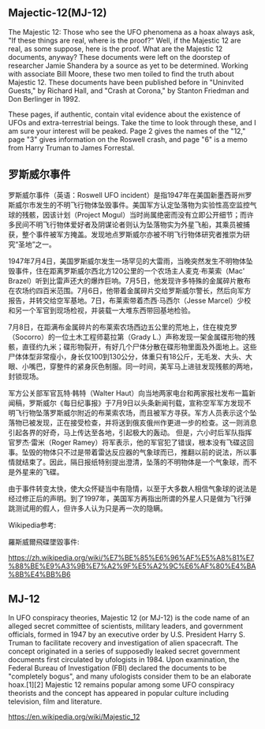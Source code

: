 ## Majectic-12(MJ-12)

The Majestic 12: 
Those who see the UFO phenomena as a hoax always ask, "If these things are real, where is the proof?" Well, if the Majestic 12 are real, as some suppose, here is the proof. What are the Majestic 12 documents, anyway? These documents were left on the doorstep of researcher Jamie Shandera by a source as yet to be determined.
Working with associate Bill Moore, these two men toiled to find the truth about Majestic 12. These documents have been published before in "Uninvited Guests," by Richard Hall, and "Crash at Corona," by Stanton Friedman and Don Berlinger in 1992.

These pages, if authentic, contain vital evidence about the existence of UFOs and extra-terrestrial beings. Take the time to look through these, and I am sure your interest will be peaked. Page 2 gives the names of the "12," page "3" gives information on the Roswell crash, and page "6" is a memo from Harry Truman to James Forrestal.



## 罗斯威尔事件

罗斯威尔事件（英语：Roswell UFO incident）是指1947年在美国新墨西哥州罗斯威尔市发生的不明飞行物体坠毁事件。美国军方认定坠落物为实验性高空监控气球的残骸，因该计划（Project Mogul）当时尚属绝密而没有立即公开细节；而许多民间不明飞行物体爱好者及阴谋论者则认为坠落物实为外星飞船，其乘员被捕获，整个事件被军方掩盖。发现地点罗斯威尔亦被不明飞行物体研究者推崇为研究“圣地”之一。


1947年7月4日，美国罗斯威尔发生一场罕见的大雷雨，当晚突然发生不明物体坠毁事件，住在距离罗斯威尔西北方120公里的一个农场主人麦克·布莱索（Mac' Brazel）听到比雷声还大的爆炸巨响。7月5日，他发现许多特殊的金属碎片散布在农场约四百米范围。7月6日，他带着金属碎片交给罗斯威尔警长，然后向军方报告，并转交给空军基地。7日，布莱索带着杰西·马西尔（Jesse Marcel）少校和另一个军官到现场检视，并装载一大堆东西带回基地检验。

7月8日，在距满布金属碎片的布莱索农场西边五公里的荒地上，住在梭克罗（Socorro）的一位土木工程师葛拉第（Grady L.）声称发现一架金属碟形物的残骸，直径约九米；碟形物裂开，有好几个尸体分散在碟形物里面及外面地上。这些尸体体型非常瘦小，身长仅100到130公分，体重只有18公斤，无毛发、大头、大眼、小嘴巴，穿整件的紧身灰色制服。同一时间，美军马上进驻发现残骸的两地，封锁现场。

军方公关部军官瓦特·韩特（Walter Haut）向当地两家电台和两家报社发布一篇新闻稿，罗斯威尔《每日纪事报》于7月9日以头条新闻刊载，宣称空军军方发现不明飞行物坠落罗斯威尔附近的布莱索农场，而且被军方寻获。军方人员表示这个坠落物已被发现，正在接受检查，并将送到俄亥俄州作更进一步的检查。这一则消息引起各界的好奇，马上传达至各地，引起极大的轰动。
但是，六小时后军队指挥官罗杰·雷米（Roger Ramey）将军表示，他的军官犯了错误，根本没有飞碟这回事。坠毁的物体只不过是带着雷达反应器的气象球而已，推翻以前的说法，所以事情就结束了。因此，隔日报纸特别提出澄清，坠落的不明物体是一个气象球，而不是外星来的飞碟。

由于事件转变太快，使大众怀疑当中有隐情，以至于大多数人相信气象球的说法是经过修正后的声明。到了1997年，美国军方再指出所谓的外星人只是做为飞行弹跳测试用的假人，但许多人认为只是再一次的隐瞒。

Wikipedia参考: 

羅斯威爾飛碟墜毀事件:

https://zh.wikipedia.org/wiki/%E7%BE%85%E6%96%AF%E5%A8%81%E7%88%BE%E9%A3%9B%E7%A2%9F%E5%A2%9C%E6%AF%80%E4%BA%8B%E4%BB%B6

## MJ-12

In UFO conspiracy theories, Majestic 12 (or MJ-12) is the code name of an alleged secret committee of scientists, military leaders, and government officials, formed in 1947 by an executive order by U.S. President Harry S. Truman to facilitate recovery and investigation of alien spacecraft. The concept originated in a series of supposedly leaked secret government documents first circulated by ufologists in 1984. Upon examination, the Federal Bureau of Investigation (FBI) declared the documents to be "completely bogus", and many ufologists consider them to be an elaborate hoax.[1][2] Majestic 12 remains popular among some UFO conspiracy theorists and the concept has appeared in popular culture including television, film and literature.


https://en.wikipedia.org/wiki/Majestic_12
